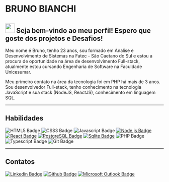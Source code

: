 # BRUNO BIANCHI


## <img src="https://media.giphy.com/media/hvRJCLFzcasrR4ia7z/giphy.gif" width="30px"> Seja bem-vindo ao meu perfil! Espero que goste dos projetos e Desafios!


Meu nome é Bruno, tenho 23 anos, sou formado em Analise e Desenvolvimento de Sistemas na Fatec - São Caetano do Sul e estou a procura de oportunidade na área de desenvolvimento Full-stack, atualmente estou cursando Engenharia de Software na Faculdade Unicesumar.


Meu primeiro contato na área da tecnologia foi em PHP há mais de 3 anos. Sou desenvolvedor Full-stack, tenho conhecimento na tecnologia JavaScript e sua stack (NodeJS, ReactJS), conhecimento em linguagem SQL. 

---

## Habilidades

![HTML5 Badge](https://img.shields.io/badge/-HTML5-E34F26?style=flat-square&logo=HTML5&logoColor=white)
![CSS3 Badge](https://img.shields.io/badge/-CSS3-1572B6?style=flat-square&logo=CSS3&logoColor=white)
![Javascript Badge](https://img.shields.io/badge/-Javascript-F29400?style=flat-square&logo=javascript&logoColor=white)
[![Node.js Badge](https://img.shields.io/badge/-Node.js-339933?style=flat-square&logo=node.js&logoColor=white&link=https://nodejs.org/en/)](https://nodejs.org/en/)
[![React Badge](https://img.shields.io/badge/-ReactJS-13B5EA?style=flat-square&logo=react&logoColor=white&link=https://reactjs.org)](https://reactjs.org)
[![PostgreSQL Badge](https://img.shields.io/badge/-PostgreSQL-336791?style=flat-square&logo=postgresql&logoColor=white&link=https://postgresql.org)](https://postgresql.org)
[![Sqlite Badge](https://img.shields.io/badge/-Sqlite-336791?style=flat-square&logo=sqlite&logoColor=white&link=https://postgresql.org)](https://postgresql.org)
![PHP Badge](https://img.shields.io/badge/-PHP-8993BE?style=flat-square&logo=php&logoColor=white)
![Typescript Badge](https://img.shields.io/badge/-Typescript-8993BE?style=flat-square&logo=php&logoColor=white)
![Git Badge](https://img.shields.io/badge/-GIT-F34F29?style=flat-square&logo=git&logoColor=white)

---

##  Contatos

[![Linkedin Badge](https://img.shields.io/badge/-Bruno_Bianchi-blue?style=flat-square&logo=Linkedin&logoColor=white&link=https://www.linkedin.com/in/bruno-bianchi00/)](https://www.linkedin.com/in/bruno-bianchi00/)
[![Github Badge](https://img.shields.io/badge/-BrunoBianchi13-000?style=flat-square&logo=Github&logoColor=white&link=https://github.com/BrunoBianchi13)](https://github.com/BrunoBianchi13)
[![Microsoft Outlook Badge](https://img.shields.io/badge/-bruno.bianchi2000%40outlook.com-D14836?logo=microsoft%20outlook&color=blue&link=mailto:bruno.bianchi2000@outlook.com)](mailto:bruno.bianchi2000@outlook.com)


